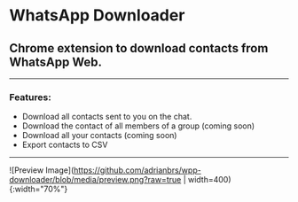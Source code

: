 # WhatsApp Downloader

## Chrome extension to download contacts from WhatsApp Web.

---

### Features:

-   Download all contacts sent to you on the chat.
-   Download the contact of all members of a group (coming soon)
-   Download all your contacts (coming soon)
-   Export contacts to CSV

---

![Preview Image](https://github.com/adrianbrs/wpp-downloader/blob/media/preview.png?raw=true | width=400){:width="70%"}
